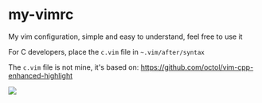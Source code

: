 # my-vimrc
My vim configuration, simple and easy to understand, feel free to use it

For C developers, place the `c.vim` file in `~.vim/after/syntax`

The `c.vim` file is not mine, it's based on: https://github.com/octol/vim-cpp-enhanced-highlight


<img src="https://cdn.discordapp.com/attachments/1043106668839456860/1182709042645307504/screenshot_08-Dec-2023_15-39-05.png?ex=6585aea1&is=657339a1&hm=4f04091c89abcf57760a08522f5414a5f80311edb68339fe92daf925bb81d73a&">
